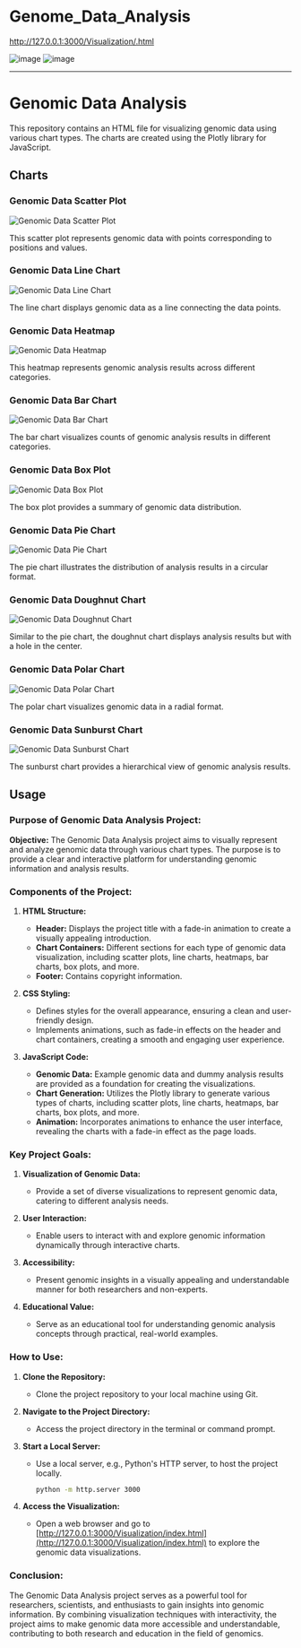 
# Genome_Data_Analysis
http://127.0.0.1:3000/Visualization/.html

![image](https://github.com/Rachel2705/Genome_Data_Analysis/assets/136056290/51cd6b73-2377-4f4f-8cbb-cf130afa92c5)
![image](https://github.com/Rachel2705/Genome_Data_Analysis/blob/main/charts.jpg.jpg)

---

# Genomic Data Analysis

This repository contains an HTML file for visualizing genomic data using various chart types. The charts are created using the Plotly library for JavaScript.

## Charts

### Genomic Data Scatter Plot
![Genomic Data Scatter Plot](https://github.com/Rachel2705/Genome_Data_Analysis/blob/main/newplot%20(1).png)

This scatter plot represents genomic data with points corresponding to positions and values.

### Genomic Data Line Chart
![Genomic Data Line Chart](https://github.com/Rachel2705/Genome_Data_Analysis/blob/main/newplot%20(2).png)

The line chart displays genomic data as a line connecting the data points.

### Genomic Data Heatmap
![Genomic Data Heatmap](https://github.com/Rachel2705/Genome_Data_Analysis/blob/main/newplot.png)

This heatmap represents genomic analysis results across different categories.

### Genomic Data Bar Chart
![Genomic Data Bar Chart](https://github.com/Rachel2705/Genome_Data_Analysis/blob/main/newplot(3).png)

The bar chart visualizes counts of genomic analysis results in different categories.

### Genomic Data Box Plot
![Genomic Data Box Plot](https://github.com/Rachel2705/Genome_Data_Analysis/blob/main/newplot(4).png)

The box plot provides a summary of genomic data distribution.

### Genomic Data Pie Chart
![Genomic Data Pie Chart](https://github.com/Rachel2705/Genome_Data_Analysis/blob/main/newplot(5).png)

The pie chart illustrates the distribution of analysis results in a circular format.

### Genomic Data Doughnut Chart
![Genomic Data Doughnut Chart](https://github.com/Rachel2705/Genome_Data_Analysis/blob/main/newplot(6).png)

Similar to the pie chart, the doughnut chart displays analysis results but with a hole in the center.

### Genomic Data Polar Chart
![Genomic Data Polar Chart](https://github.com/Rachel2705/Genome_Data_Analysis/blob/main/newplot(7).png)

The polar chart visualizes genomic data in a radial format.

### Genomic Data Sunburst Chart
![Genomic Data Sunburst Chart](https://github.com/Rachel2705/Genome_Data_Analysis/blob/main/newplot(8).png)

The sunburst chart provides a hierarchical view of genomic analysis results.

## Usage

### Purpose of Genomic Data Analysis Project:

**Objective:**
The Genomic Data Analysis project aims to visually represent and analyze genomic data through various chart types. The purpose is to provide a clear and interactive platform for understanding genomic information and analysis results.

### Components of the Project:

1. **HTML Structure:**
   - **Header:** Displays the project title with a fade-in animation to create a visually appealing introduction.
   - **Chart Containers:** Different sections for each type of genomic data visualization, including scatter plots, line charts, heatmaps, bar charts, box plots, and more.
   - **Footer:** Contains copyright information.

2. **CSS Styling:**
   - Defines styles for the overall appearance, ensuring a clean and user-friendly design.
   - Implements animations, such as fade-in effects on the header and chart containers, creating a smooth and engaging user experience.

3. **JavaScript Code:**
   - **Genomic Data:** Example genomic data and dummy analysis results are provided as a foundation for creating the visualizations.
   - **Chart Generation:** Utilizes the Plotly library to generate various types of charts, including scatter plots, line charts, heatmaps, bar charts, box plots, and more.
   - **Animation:** Incorporates animations to enhance the user interface, revealing the charts with a fade-in effect as the page loads.

### Key Project Goals:

1. **Visualization of Genomic Data:**
   - Provide a set of diverse visualizations to represent genomic data, catering to different analysis needs.

2. **User Interaction:**
   - Enable users to interact with and explore genomic information dynamically through interactive charts.

3. **Accessibility:**
   - Present genomic insights in a visually appealing and understandable manner for both researchers and non-experts.

4. **Educational Value:**
   - Serve as an educational tool for understanding genomic analysis concepts through practical, real-world examples.

### How to Use:

1. **Clone the Repository:**
   - Clone the project repository to your local machine using Git.

2. **Navigate to the Project Directory:**
   - Access the project directory in the terminal or command prompt.

3. **Start a Local Server:**
   - Use a local server, e.g., Python's HTTP server, to host the project locally.
     ```bash
     python -m http.server 3000
     ```

4. **Access the Visualization:**
   - Open a web browser and go to [http://127.0.0.1:3000/Visualization/index.html](http://127.0.0.1:3000/Visualization/index.html) to explore the genomic data visualizations.

### Conclusion:

The Genomic Data Analysis project serves as a powerful tool for researchers, scientists, and enthusiasts to gain insights into genomic information. By combining visualization techniques with interactivity, the project aims to make genomic data more accessible and understandable, contributing to both research and education in the field of genomics.
